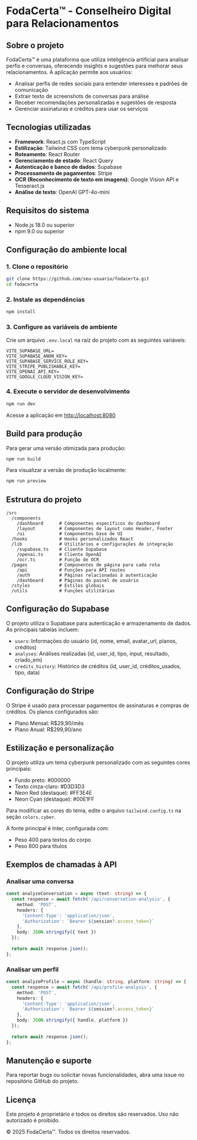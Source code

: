
# FodaCerta™ - Conselheiro Digital para Relacionamentos

## Sobre o projeto

FodaCerta™ é uma plataforma que utiliza inteligência artificial para analisar perfis e conversas, oferecendo insights e sugestões para melhorar seus relacionamentos. A aplicação permite aos usuários:

- Analisar perfis de redes sociais para entender interesses e padrões de comunicação
- Extrair texto de screenshots de conversas para análise
- Receber recomendações personalizadas e sugestões de resposta
- Gerenciar assinaturas e créditos para usar os serviços

## Tecnologias utilizadas

- **Framework**: React.js com TypeScript
- **Estilização**: Tailwind CSS com tema cyberpunk personalizado
- **Roteamento**: React Router
- **Gerenciamento de estado**: React Query
- **Autenticação e banco de dados**: Supabase
- **Processamento de pagamentos**: Stripe
- **OCR (Reconhecimento de texto em imagens)**: Google Vision API e Tesseract.js
- **Análise de texto**: OpenAI GPT-4o-mini

## Requisitos do sistema

- Node.js 18.0 ou superior
- npm 9.0 ou superior

## Configuração do ambiente local

### 1. Clone o repositório

```bash
git clone https://github.com/seu-usuario/fodacerta.git
cd fodacerta
```

### 2. Instale as dependências

```bash
npm install
```

### 3. Configure as variáveis de ambiente

Crie um arquivo `.env.local` na raiz do projeto com as seguintes variáveis:

```
VITE_SUPABASE_URL=
VITE_SUPABASE_ANON_KEY=
VITE_SUPABASE_SERVICE_ROLE_KEY=
VITE_STRIPE_PUBLISHABLE_KEY=
VITE_OPENAI_API_KEY=
VITE_GOOGLE_CLOUD_VISION_KEY=
```

### 4. Execute o servidor de desenvolvimento

```bash
npm run dev
```

Acesse a aplicação em [http://localhost:8080](http://localhost:8080)

## Build para produção

Para gerar uma versão otimizada para produção:

```bash
npm run build
```

Para visualizar a versão de produção localmente:

```bash
npm run preview
```

## Estrutura do projeto

```
/src
  /components
    /dashboard      # Componentes específicos do dashboard
    /layout         # Componentes de layout como Header, Footer
    /ui             # Componentes base de UI
  /hooks            # Hooks personalizados React
  /lib              # Utilitários e configurações de integração
    /supabase.ts    # Cliente Supabase  
    /openai.ts      # Cliente OpenAI
    /ocr.ts         # Função de OCR
  /pages            # Componentes de página para cada rota
    /api            # Funções para API routes
    /auth           # Páginas relacionadas à autenticação
    /dashboard      # Páginas do painel de usuário
  /styles           # Estilos globais
  /utils            # Funções utilitárias
```

## Configuração do Supabase

O projeto utiliza o Supabase para autenticação e armazenamento de dados. As principais tabelas incluem:

- `users`: Informações do usuário (id, nome, email, avatar_url, planos, créditos)
- `analyses`: Análises realizadas (id, user_id, tipo, input, resultado, criado_em)
- `credits_history`: Histórico de créditos (id, user_id, créditos_usados, tipo, data)

## Configuração do Stripe

O Stripe é usado para processar pagamentos de assinaturas e compras de créditos. Os planos configurados são:

- Plano Mensal: R$29,90/mês
- Plano Anual: R$299,90/ano

## Estilização e personalização

O projeto utiliza um tema cyberpunk personalizado com as seguintes cores principais:

- Fundo preto: #000000
- Texto cinza-claro: #D3D3D3
- Neon Red (destaque): #FF3E4E
- Neon Cyan (destaque): #00E1FF

Para modificar as cores do tema, edite o arquivo `tailwind.config.ts` na seção `colors.cyber`.

A fonte principal é Inter, configurada com:
- Peso 400 para textos do corpo
- Peso 800 para títulos

## Exemplos de chamadas à API

### Analisar uma conversa
```typescript
const analyzeConversation = async (text: string) => {
  const response = await fetch('/api/conversation-analysis', {
    method: 'POST',
    headers: {
      'Content-Type': 'application/json',
      'Authorization': `Bearer ${session?.access_token}`
    },
    body: JSON.stringify({ text })
  });
  
  return await response.json();
};
```

### Analisar um perfil
```typescript
const analyzeProfile = async (handle: string, platform: string) => {
  const response = await fetch('/api/profile-analysis', {
    method: 'POST',
    headers: {
      'Content-Type': 'application/json',
      'Authorization': `Bearer ${session?.access_token}`
    },
    body: JSON.stringify({ handle, platform })
  });
  
  return await response.json();
};
```

## Manutenção e suporte

Para reportar bugs ou solicitar novas funcionalidades, abra uma issue no repositório GitHub do projeto.

## Licença

Este projeto é proprietário e todos os direitos são reservados. Uso não autorizado é proibido.

© 2025 FodaCerta™. Todos os direitos reservados.
